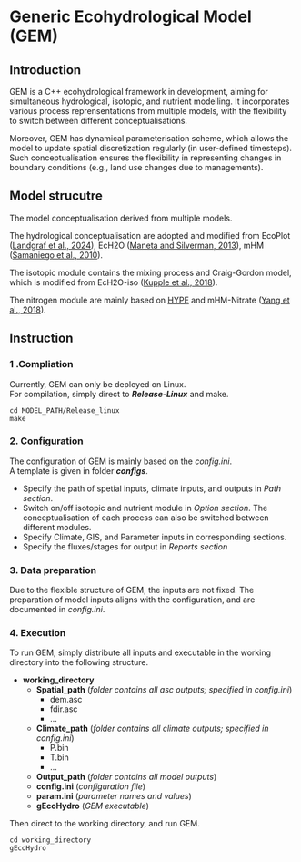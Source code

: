 # Generic Ecohydrological Model (GEM)
## Introduction
GEM is a C++ ecohydrological framework in development, aiming for simultaneous hydrological, isotopic, and nutrient modelling. It incorporates  various process reprensentations from multiple models, with the flexibility to switch between different conceptualisations.  

Moreover, GEM has dynamical parameterisation scheme, which allows the model to update spatial discretization regularly (in user-defined timesteps). Such conceptualisation ensures the flexibility in representing changes in boundary conditions (e.g., land use changes due to managements).

## Model strucutre
The model conceptualisation derived from multiple models.  

The hydrological conceptualisation are adopted and modified from EcoPlot ([Landgraf et al., 2024](https://onlinelibrary.wiley.com/doi/10.1002/esp.5691)), EcH2O ([Maneta and Silverman, 2013](https://journals.ametsoc.org/view/journals/eint/17/11/2012ei000472.1.xml)), mHM ([Samaniego et al., 2010](https://agupubs.onlinelibrary.wiley.com/doi/full/10.1029/2008WR007327)).  

The isotopic module contains the mixing process and Craig-Gordon model, which is modified from EcH2O-iso ([Kupple et al., 2018](https://gmd.copernicus.org/articles/11/3045/2018/)).  

The nitrogen module are mainly based on [HYPE](https://hypeweb.smhi.se/) and mHM-Nitrate ([Yang et al., 2018](https://agupubs.onlinelibrary.wiley.com/doi/full/10.1029/2017WR022380)).

## Instruction
### 1 .Compliation  
Currently, GEM can only be deployed on Linux.  
For compilation, simply direct to ***Release-Linux*** and make.

    cd MODEL_PATH/Release_linux  
    make  
### 2. Configuration
The configuration of GEM is mainly based on the _config.ini_.  
A template is given in folder ***configs***.

- Specify the path of spetial inputs, climate inputs, and outputs in *Path section*.  
- Switch on/off isotopic and nutrient module in *Option section*. The conceptualisation of each process can also be switched between different modules.  
- Specify Climate, GIS, and Parameter inputs in corresponding sections.  
- Specify the fluxes/stages for output in *Reports section*  


### 3. Data preparation
Due to the flexible structure of GEM, the inputs are not fixed. The preparation of model inputs aligns with the configuration, and are documented in *config.ini*.


### 4. Execution
To run GEM, simply distribute all inputs and executable in the working directory into the following structure.
* **working_directory**  
  * **Spatial_path** (_folder contains all asc outputs; specified in config.ini_)  
     * dem.asc  
     * fdir.asc  
     * ...  
  * **Climate_path** (_folder contains all climate outputs; specified in config.ini_)  
    * P.bin   
    * T.bin  
    * ...  
  * **Output_path** (_folder contains all model outputs_)
  * **config.ini**  (_configuration file_)
  * **param.ini**  (_parameter names and values_)
  * **gEcoHydro**  (_GEM executable_)  
  
  
Then direct to the working directory, and run GEM.  

    cd working_directory
    gEcoHydro
